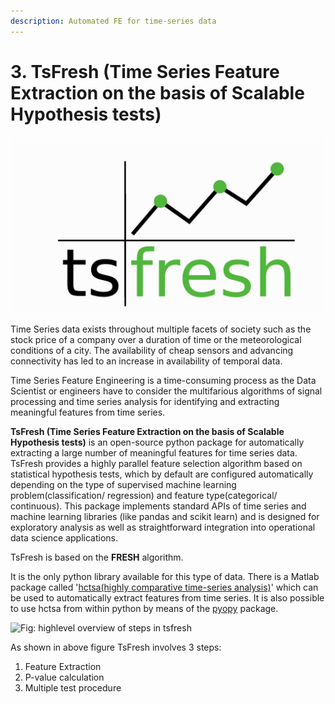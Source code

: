 ```yaml
---
description: Automated FE for time-series data
---
```


# 3. TsFresh \(Time Series Feature Extraction on the basis of Scalable Hypothesis tests\)

![](../../.gitbook/assets/screen-shot-2020-08-15-at-7.32.42-pm.png)



Time Series data exists throughout multiple facets of society such as the stock price of a company over a duration of time or the meteorological conditions of a city. The availability of cheap sensors and advancing connectivity has led to an increase in availability of temporal data.

Time Series Feature Engineering is a time-consuming process as the Data Scientist or engineers have to consider the multifarious algorithms of signal processing and time series analysis for identifying and extracting meaningful features from time series.

**TsFresh \(Time Series Feature Extraction on the basis of Scalable Hypothesis tests\)** is an open-source python package for automatically extracting a large number of meaningful features for time series data. TsFresh provides a highly parallel feature selection algorithm based on statistical hypothesis tests, which by default are configured automatically depending on the type of supervised machine learning problem\(classification/ regression\) and feature type\(categorical/ continuous\). This package implements standard APIs of time series and machine learning libraries \(like pandas and scikit learn\) and is designed for exploratory analysis as well as straightforward integration into operational data science applications.

TsFresh is based on the **FRESH** algorithm.

It is the only python library available for this type of data. There is a Matlab package called '[hctsa\(highly comparative time-series analysis\)](https://github.com/benfulcher/hctsa)' which can be used to automatically extract features from time series. It is also possible to use hctsa from within python by means of the [pyopy](https://github.com/strawlab/pyopy) package.  


![Fig: highlevel overview of steps in tsfresh](https://lh5.googleusercontent.com/K53sYYLxo2p0fWd8f3R6_Xe5tz_HfSeSf-Kjuql961Qjaa8P1fRqkNTS7CwDFIeswMiI918ycoWic4J-5h3iO64QBBQX_QBmbkdgRcorB8TOyeWZr65H-QLHH8JLu7rAp-_cfqWw)

As shown in above figure TsFresh involves 3 steps:

1. Feature Extraction
2. P-value calculation
3. Multiple test procedure


